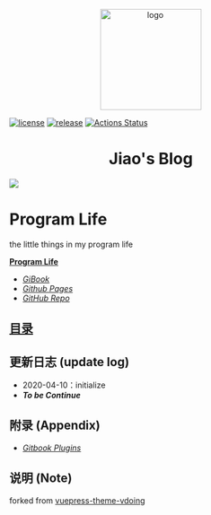 <p align="center"><a href="https://homepage.com/" target="_blank" rel="noopener noreferrer"><img width="180" src="https://cdn.jsdelivr.net/gh/xugaoyi/image_store/blog/20200409124835.png" alt="logo"></a></p>

[![license](https://img.shields.io/github/license/joyous-x/blog.svg)](https://github.com/joyous-x/blog/blob/master/LICENSE)
[![release](https://img.shields.io/github/release/joyous-x/blog.svg)](https://github.com/joyous-x/blog/releases/latest)
[![Actions Status](https://github.com/joyous-x/blog/workflows/gitbook-action/badge.svg)](https://github.com/joyous-x/blog/actions)

<h1 align="center">Jiao's Blog</h2>

![](rsc/cover.png)


# Program Life
the little things in my program life

[**Program Life**]()
- [*GiBook*](https://joyous-x.gitbook.io/blog)
- [*Github Pages*](https://joyous-x.github.io/blog)
- [*GitHub Repo*](https://github.com/joyous-x/blog/)

## [目录](https://joyous-x.github.io/blog/INTRODUCTION.html)

## 更新日志 (update log)
- 2020-04-10：initialize
- ***To be Continue***

## 附录 (Appendix)
- [*Gitbook Plugins*](https://gitbook.icasture.top/part_one/function_development/plugin_recommandation.html)

## 说明 (Note)
forked from [vuepress-theme-vdoing](https://github.com/xugaoyi/vuepress-theme-vdoing)
